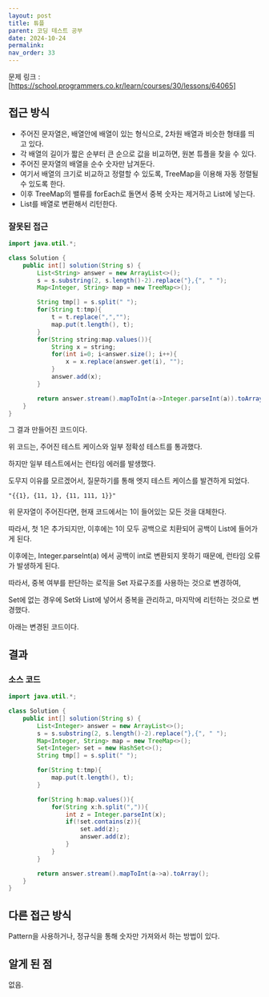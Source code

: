 ```yaml
---
layout: post
title: 튜플
parent: 코딩 테스트 공부
date: 2024-10-24
permalink:
nav_order: 33
---
```


문제 링크 : [https://school.programmers.co.kr/learn/courses/30/lessons/64065]

## 접근 방식

- 주어진 문자열은, 배열안에 배열이 있는 형식으로, 2차원 배열과 비슷한 형태를 띄고 있다.
- 각 배열의 길이가 짧은 순부터 큰 순으로 값을 비교하면, 원본 튜플을 찾을 수 있다.
- 주어진 문자열의 배열을 순수 숫자만 남겨둔다.
- 여기서 배열의 크기로 비교하고 정렬할 수 있도록, TreeMap을 이용해 자동 정렬될 수 있도록 한다.
- 이후 TreeMap의 밸류를 forEach로 돌면서 중복 숫자는 제거하고 List에 넣는다.
- List를 배열로 변환해서 리턴한다.

### 잘못된 접근

```java
import java.util.*;

class Solution {
    public int[] solution(String s) {
        List<String> answer = new ArrayList<>();
        s = s.substring(2, s.length()-2).replace("},{", " ");
        Map<Integer, String> map = new TreeMap<>();

        String tmp[] = s.split(" ");
        for(String t:tmp){
            t = t.replace(",","");
            map.put(t.length(), t);
        }
        for(String string:map.values()){
            String x = string;
            for(int i=0; i<answer.size(); i++){
                x = x.replace(answer.get(i), "");
            }
            answer.add(x);
        }

        return answer.stream().mapToInt(a->Integer.parseInt(a)).toArray();
    }
}
```

그 결과 만들어진 코드이다.

위 코드는, 주어진 테스트 케이스와 일부 정확성 테스트를 통과했다.

하지만 일부 테스트에서는 런타임 에러를 발생했다.

도무지 이유를 모르겠어서, 질문하기를 통해 엣지 테스트 케이스를 발견하게 되었다.

`"{{1}, {11, 1}, {11, 111, 1}}"`

위 문자열이 주어진다면, 현재 코드에서는 1이 들어있는 모든 것을 대체한다.

따라서, 첫 1은 추가되지만, 이후에는 1이 모두 공백으로 치환되어 공백이 List<String>에 들어가게 된다.

이후에는, Integer.parseInt(a) 에서 공백이 int로 변환되지 못하기 때문에, 런타임 오류가 발생하게 된다.

따라서, 중복 여부를 판단하는 로직을 Set 자료구조를 사용하는 것으로 변경하여,

Set에 없는 경우에 Set와 List에 넣어서 중복을 관리하고, 마지막에 리턴하는 것으로 변경했다.

아래는 변경된 코드이다.

## 결과

### 소스 코드

```java
import java.util.*;

class Solution {
    public int[] solution(String s) {
        List<Integer> answer = new ArrayList<>();
        s = s.substring(2, s.length()-2).replace("},{", " ");
        Map<Integer, String> map = new TreeMap<>();
        Set<Integer> set = new HashSet<>();
        String tmp[] = s.split(" ");

        for(String t:tmp){
            map.put(t.length(), t);
        }

        for(String h:map.values()){
            for(String x:h.split(",")){
                int z = Integer.parseInt(x);
                if(!set.contains(z)){
                    set.add(z);
                    answer.add(z);
                }
            }
        }

        return answer.stream().mapToInt(a->a).toArray();
    }
}
```

## 다른 접근 방식

Pattern을 사용하거나, 정규식을 통해 숫자만 가져와서 하는 방법이 있다.

## 알게 된 점

없음.

[https://school.programmers.co.kr/learn/courses/30/lessons/64065]: https://school.programmers.co.kr/learn/courses/30/lessons/64065
